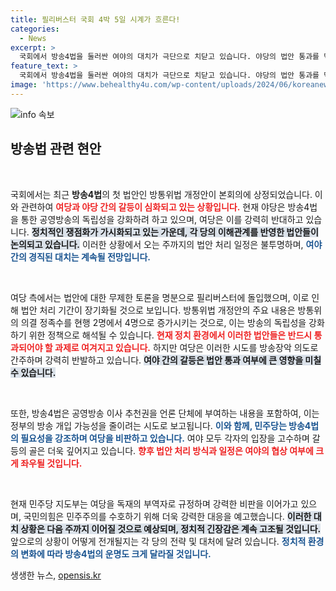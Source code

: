 ```yaml
---
title: 필리버스터 국회 4박 5일 시계가 흐른다!
categories:
  - News
excerpt: >
  국회에서 방송4법을 둘러싼 여야의 대치가 극단으로 치닫고 있습니다. 야당의 법안 통과를 막기 위한 여당의 필리버스터가 최소 4박 5일간 지속될 전망입니다. 정치적 긴장감이 고조되는 가운데, 언론과 민주주의의 미래는 어떻게 될까요? 클릭하여 자세한 내용을 확인하세요!
feature_text: >
  국회에서 방송4법을 둘러싼 여야의 대치가 극단으로 치닫고 있습니다. 야당의 법안 통과를 막기 위한 여당의 필리버스터가 최소 4박 5일간 지속될 전망입니다. 정치적 긴장감이 고조되는 가운데, 언론과 민주주의의 미래는 어떻게 될까요? 클릭하여 자세한 내용을 확인하세요!
image: 'https://www.behealthy4u.com/wp-content/uploads/2024/06/koreanews.jpg'
---
```


<p><img src="https://www.behealthy4u.com/wp-content/uploads/2024/06/koreanews.jpg" alt="info 속보" /></p>

<h2 data-ke-size="size26">방송법 관련 현안</h2>

<p data-ke-size="size16">&nbsp;</p>

<p>국회에서는 최근 <strong>방송4법</strong>의 첫 법안인 방통위법 개정안이 본회의에 상정되었습니다. 이와 관련하여 <b><span style="color: #ee2323;">여당과 야당 간의 갈등이 심화되고 있는 상황입니다.</span></b> 현재 야당은 방송4법을 통한 공영방송의 독립성을 강화하려 하고 있으며, 여당은 이를 강력히 반대하고 있습니다. <b><span style="background-color: #21538527;">정치적인 쟁점화가 가시화되고 있는 가운데, 각 당의 이해관계를 반영한 법안들이 논의되고 있습니다.</span></b> 이러한 상황에서 오는 주까지의 법안 처리 일정은 불투명하며, <b><span style="color: #1a5490;">여야 간의 경직된 대치는 계속될 전망입니다.</span></b></p>

<p data-ke-size="size16">&nbsp;</p>

<p>여당 측에서는 법안에 대한 무제한 토론을 명분으로 필리버스터에 돌입했으며, 이로 인해 법안 처리 기간이 장기화될 것으로 보입니다. 방통위법 개정안의 주요 내용은 방통위의 의결 정족수를 현행 2명에서 4명으로 증가시키는 것으로, 이는 방송의 독립성을 강화하기 위한 정책으로 해석될 수 있습니다. <b><span style="color: #ee2323;">현재 정치 환경에서 이러한 법안들은 반드시 통과되어야 할 과제로 여겨지고 있습니다.</span></b> 하지만 여당은 이러한 시도를 방송장악 의도로 간주하며 강력히 반발하고 있습니다. <b><span style="background-color: #21538527;">여야 간의 갈등은 법안 통과 여부에 큰 영향을 미칠 수 있습니다.</span></b></p>

<p data-ke-size="size16">&nbsp;</p>

<p>또한, 방송4법은 공영방송 이사 추천권을 언론 단체에 부여하는 내용을 포함하여, 이는 정부의 방송 개입 가능성을 줄이려는 시도로 보고됩니다. <b><span style="color: #1a5490;">이와 함께, 민주당는 방송4법의 필요성을 강조하며 여당을 비판하고 있습니다.</span></b> 여야 모두 각자의 입장을 고수하며 갈등의 골은 더욱 깊어지고 있습니다. <b><span style="color: #ee2323;">향후 법안 처리 방식과 일정은 여야의 협상 여부에 크게 좌우될 것입니다.</span></b></p>

<p data-ke-size="size16">&nbsp;</p>

<p>현재 민주당 지도부는 여당을 독재의 부역자로 규정하며 강력한 비판을 이어가고 있으며, 국민의힘은 민주주의를 수호하기 위해 더욱 강력한 대응을 예고했습니다. <b><span style="background-color: #21538527;">이러한 대치 상황은 다음 주까지 이어질 것으로 예상되며, 정치적 긴장감은 계속 고조될 것입니다.</span></b> 앞으로의 상황이 어떻게 전개될지는 각 당의 전략 및 대처에 달려 있습니다. <b><span style="color: #1a5490;">정치적 환경의 변화에 따라 방송4법의 운명도 크게 달라질 것입니다.</span></b></p>
생생한 뉴스, <a href="https://opensis.kr" rel="dofollow">opensis.kr</a>


